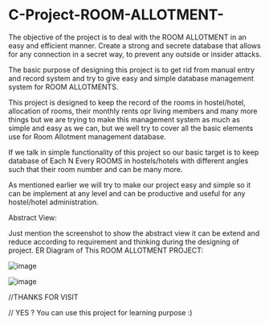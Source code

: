 # C-Project-ROOM-ALLOTMENT-
The objective of the project is to deal with the ROOM ALLOTMENT in an easy and efficient manner. Create a strong and secrete database that allows for any connection in a secret way, to prevent any outside or insider attacks.

The basic purpose of designing this project is to get rid from manual entry and record system and try to give easy and simple database management system for ROOM ALLOTMENTS.

This project is designed to keep the record of the rooms in hostel/hotel, allocation of rooms, their monthly rents opr living members and many more things but we are trying to make this management system as much as simple and easy as we  can, but we well try to cover all the basic elements use for Room Allotment management database.

If we talk in simple functionality of this project so our basic target is to keep database of Each N Every ROOMS in hostels/hotels with different angles  such that their room number and can be many more.

As mentioned earlier we will try to make our project easy and simple so it can be implement at any level and can be productive and useful for any hostel/hotel administration.



Abstract View:

Just mention the screenshot to show the abstract view it can be extend and reduce according to requirement and thinking during the designing of project. 
ER Diagram of This ROOM ALLOTMENT PROJECT:

![image](https://user-images.githubusercontent.com/61596570/189484777-5c1ec087-8158-485f-af7e-4be6cfeb9ac3.png)


![image](https://user-images.githubusercontent.com/61596570/189484825-c12d13c1-4217-4b52-b784-fe6c3b672b3c.png)




//THANKS FOR VISIT

// YES ? You can use this project for learning purpose :)
